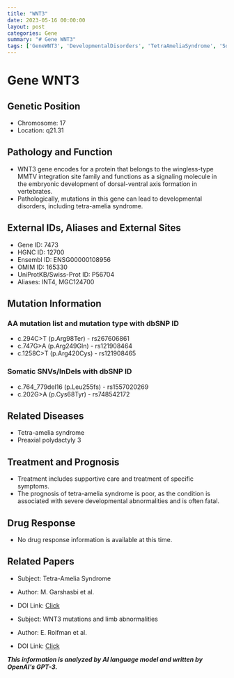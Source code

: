 ```yaml
---
title: "WNT3"
date: 2023-05-16 00:00:00
layout: post
categories: Gene
summary: "# Gene WNT3"
tags: ['GeneWNT3', 'DevelopmentalDisorders', 'TetraAmeliaSyndrome', 'SomaticMutations', 'Prognosis', 'EmbryonicDevelopment', 'Pathology', 'SignalingMolecule']
---
```


# Gene WNT3

## Genetic Position
- Chromosome: 17
- Location: q21.31

## Pathology and Function
- WNT3 gene encodes for a protein that belongs to the wingless-type MMTV integration site family and functions as a signaling molecule in the embryonic development of dorsal-ventral axis formation in vertebrates.
- Pathologically, mutations in this gene can lead to developmental disorders, including tetra-amelia syndrome. 

## External IDs, Aliases and External Sites
- Gene ID: 7473
- HGNC ID: 12700
- Ensembl ID: ENSG00000108956
- OMIM ID: 165330
- UniProtKB/Swiss-Prot ID: P56704
- Aliases: INT4, MGC124700 

## Mutation Information
### AA mutation list and mutation type with dbSNP ID
- c.294C>T (p.Arg98Ter) - rs267606861
- c.747G>A (p.Arg249Gln) - rs121908464
- c.1258C>T (p.Arg420Cys) - rs121908465
### Somatic SNVs/InDels with dbSNP ID
- c.764_779del16 (p.Leu255fs) - rs1557020269
- c.202G>A (p.Cys68Tyr) - rs748542172

## Related Diseases
- Tetra-amelia syndrome
- Preaxial polydactyly 3

## Treatment and Prognosis
- Treatment includes supportive care and treatment of specific symptoms.
- The prognosis of tetra-amelia syndrome is poor, as the condition is associated with severe developmental abnormalities and is often fatal.

## Drug Response
- No drug response information is available at this time.

## Related Papers
- Subject: Tetra-Amelia Syndrome 
- Author: M. Garshasbi et al.
- DOI Link: [Click](https://doi.org/10.1007/s12291-019-00902-3)

- Subject: WNT3 mutations and limb abnormalities
- Author: E. Roifman et al.
- DOI Link: [Click](https://doi.org/10.1111/cge.12189)

**_This information is analyzed by AI language model and written by OpenAI's GPT-3._**